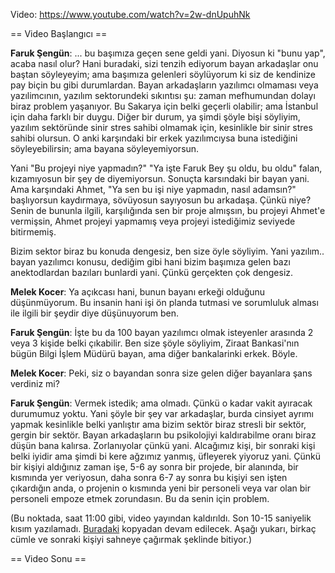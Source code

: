 Video: https://www.youtube.com/watch?v=2w-dnUpuhNk

== Video Başlangıcı ==

**Faruk Şengün**: ... bu başımıza geçen sene geldi yani. Diyosun ki "bunu yap", acaba nasıl olur? Hani buradaki, sizi tenzih ediyorum bayan arkadaşlar onu baştan söyleyeyim; ama başımıza gelenleri söylüyorum ki siz de kendinize pay biçin bu gibi durumlardan. Bayan arkadaşların yazılımcı olmaması veya yazılimcının, yazılım sektorundeki sıkıntısı şu: zaman mefhumundan dolayı biraz problem yaşanıyor. Bu Sakarya için belki geçerli olabilir; ama İstanbul için daha farklı bir duygu. Diğer bir durum, ya şimdi şöyle bişi söyliyim, yazılım sektöründe sinir stres sahibi olmamak için, kesinlikle bir sinir stres sahibi olursun. O anki karşındaki bir erkek yazılımcıysa buna istediğini söyleyebilirsin; ama bayana söyleyemiyorsun.

Yani "Bu projeyi niye yapmadın?" "Ya işte Faruk Bey şu oldu, bu oldu" falan, kızamıyosun bir şey de diyemiyorsun. Sonuçta karsındaki bir bayan yani. Ama karşındaki Ahmet, "Ya sen bu işi niye yapmadın, nasıl adamsın?" başlıyorsun kaydırmaya, sövüyosun sayıyosun bu arkadaşa. Çünkü niye? Senin de bununla ilgili, karşılığında sen bir proje almışsın, bu projeyi Ahmet'e vermişsin, Ahmet projeyi yapmamış veya projeyi istediğimiz seviyede bitirmemiş.

Bizim sektor biraz bu konuda dengesiz, ben size öyle söyliyim. Yani yazılım.. bayan yazılımcı konusu, dediğim gibi hani bizim başımıza gelen bazı anektodlardan bazıları bunlardi yani. Çünkü gerçekten çok dengesiz. 

**Melek Kocer**: Ya açıkcası hani, bunun bayanı erkeği olduğunu düşünmüyorum. Bu insanin hani işi ön planda tutmasi ve sorumluluk alması ile ilgili bir şeydir diye düşünuyorum ben. 

**Faruk Şengün**: İşte bu da 100 bayan yazılımcı olmak isteyenler arasında 2 veya 3 kişide belki çıkabilir. Ben size şöyle söyliyim, Ziraat Bankasi'nın bügün Bilgi İşlem Müdürü bayan, ama diğer bankalarinki erkek. Böyle.

**Melek Kocer**: Peki, siz o bayandan sonra size gelen diğer bayanlara şans verdiniz mi?

**Faruk Şengün**: Vermek istedik; ama olmadı. Çünkü o kadar vakit ayıracak durumumuz yoktu. Yani şöyle bir şey var arkadaşlar, burda cinsiyet ayrımı yapmak kesinlikle belki yanlıştır ama bizim sektör biraz stresli bir sektör, gergin bir sektör. Bayan arkadaşların bu psikolojiyi kaldırabilme oranı biraz düşün bana kalırsa. Zorlanıyolar çünkü yani. Alcağımız kişi, bir sonraki kişi belki iyidir ama şimdi bi kere ağzımız yanmış, üfleyerek yiyoruz yani. Çünkü bir kişiyi aldığınız zaman işe, 5-6 ay sonra bir projede, bir alanında, bir kısmında yer veriyosun, daha sonra 6-7 ay sonra bu kişiyi sen işten çıkardığın anda, o projenin o kısmında yeni bir personeli veya var olan bir personeli empoze etmek zorundasın. Bu da senin için problem. 

(Bu noktada, saat 11:00 gibi, video yayından kaldırıldı. Son 10-15 saniyelik kısım yazılamadı. [Buradaki](https://drive.google.com/a/leventyalcin.com/folderview?id=0BxLKFjSyiyCIakFxX2JkSVI0Zmc&usp=sharing) kopyadan devam edilecek. Aşağı yukarı, birkaç cümle ve sonraki kişiyi sahneye çağırmak şeklinde bitiyor.)

== Video Sonu ==

